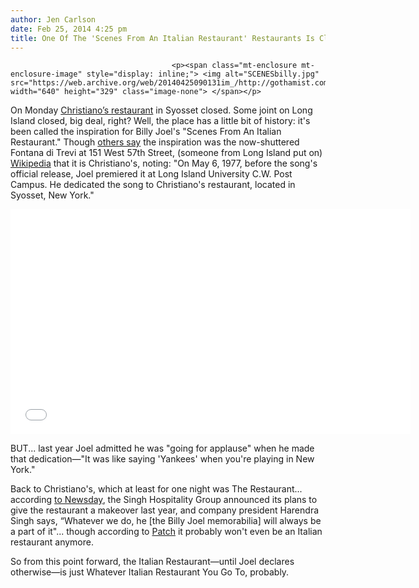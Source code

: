 ```yaml
---
author: Jen Carlson
date: Feb 25, 2014 4:25 pm
title: One Of The 'Scenes From An Italian Restaurant' Restaurants Is Closed... For Now?
---
```


	
										<p><span class="mt-enclosure mt-enclosure-image" style="display: inline;"> <img alt="SCENESbilly.jpg" src="https://web.archive.org/web/20140425090131im_/http://gothamist.com/attachments/arts_jen/SCENESbilly.jpg" width="640" height="329" class="image-none"> </span></p>

<p>On Monday <a href="https://web.archive.org/web/20140425090131/http://www.yelp.com/biz/christianos-restaurant-syosset">Christiano&#x2019;s restaurant</a> in Syosset closed. Some joint on Long Island closed, big deal, right? Well, the place has a little bit of history: it&apos;s been called the inspiration for Billy Joel&apos;s &quot;Scenes From An Italian Restaurant.&quot; Though <a href="https://web.archive.org/web/20140425090131/http://www.songfacts.com/detail.php?id=2831">others say</a> the inspiration was the now-shuttered Fontana di Trevi at 151 West 57th Street, (someone from Long Island put on) <a href="https://web.archive.org/web/20140425090131/http://en.wikipedia.org/wiki/Scenes_from_an_Italian_Restaurant">Wikipedia</a> that it is Christiano&apos;s, noting: &quot;On May 6, 1977, before the song&apos;s official release, Joel premiered it at Long Island University C.W. Post Campus. He dedicated the song to Christiano&apos;s restaurant, located in Syosset, New York.&quot;</p>

<p><iframe width="640" height="360" src="//web.archive.org/web/20140425090131if_/http://www.youtube.com/embed/FWeNm9SkELQ" frameborder="0" allowfullscreen></iframe></p>

<p>BUT... last year Joel admitted he was &quot;going for applause&quot; when he made that dedication&#x2014;&quot;It was like saying &apos;Yankees&apos; when you&apos;re playing in New York.&quot; </p>

<p>Back to Christiano&apos;s, which at least for one night was The Restaurant... according <a href="https://web.archive.org/web/20140425090131/http://long-island.newsday.com/restaurants/feed-me-1.812004/christiano-s-billy-joel-s-syosset-inspiration-closes-1.7200978">to Newsday</a>, the Singh Hospitality Group announced its plans to give the restaurant a makeover last year, and company president Harendra Singh says, &#x201C;Whatever we do, he [the Billy Joel memorabilia] will always be a part of it&quot;... though according to <a href="https://web.archive.org/web/20140425090131/http://syosset.patch.com/groups/business-news/p/christiano-s-to-close">Patch</a> it probably won&apos;t even be an Italian restaurant anymore.</p>

<p>So from this point forward, the Italian Restaurant&#x2014;until Joel declares otherwise&#x2014;is just Whatever Italian Restaurant You Go To, probably.</p>					
										
									
				